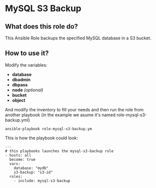 # MySQL S3 Backup
## What does this role do?
This Ansible Role backups the specified MySQL database in a S3 bucket.

## How to use it?
Modify the variables:
* **database**
* **dbadmin**
* **dbpass**
* **node** _(optional)_
* **bucket** 
* **object** 

And modify the inventory to fill your needs and then run the role from another playbook (in the example we asume it's named role-mysql-s3-backup.yml)
```
ansible-playbook role-mysql-s3-backup.ym
```

This is how the playbook could look:

```
---
# this playbooks launches the mysql-s3-backup role
- hosts: all
  become: true
  vars:
    database: "mydb"
    s3-backup: "s3-id"
  roles:
    - include: mysql-s3-backup 
```